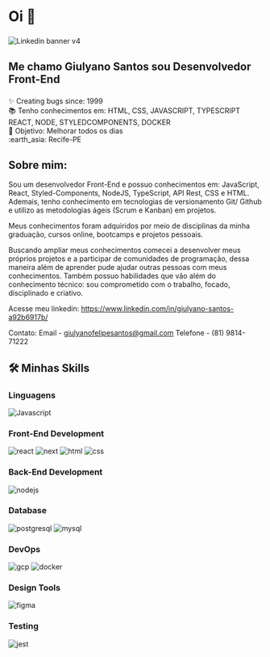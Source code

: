 <h1 align="left">Oi 👋 </h1>

###
![Linkedin banner v4](https://user-images.githubusercontent.com/94020264/180661096-ffbd17fe-ed13-49ce-8de9-191fd53ea9fa.png)


<h2 align="left">Me chamo Giulyano Santos sou Desenvolvedor Front-End</h2>

###

<p align="left">✨ Creating bugs since: 1999<br>📚 Tenho conhecimentos em: HTML, CSS, JAVASCRIPT, TYPESCRIPT REACT, NODE, STYLEDCOMPONENTS, DOCKER <br>🎯 Objetivo: Melhorar todos os dias <br> :earth_asia: Recife-PE </p>

###

<h2 align="left">Sobre mim:</h2>

<p> Sou um desenvolvedor Front-End e possuo conhecimentos em: JavaScript, React, Styled-Components, NodeJS, TypeScript, API Rest, CSS e HTML. Ademais, tenho conhecimento em tecnologias de versionamento Git/ Github e utilizo as metodologias ágeis (Scrum e Kanban) em projetos. 

Meus conhecimentos foram adquiridos por meio de disciplinas da minha graduação, cursos online, bootcamps e projetos pessoais. 

Buscando ampliar meus conhecimentos comecei a desenvolver meus próprios projetos e a participar de comunidades de programação, dessa maneira além de aprender pude ajudar outras pessoas com meus conhecimentos. Também possuo habilidades que vão além do conhecimento técnico: sou comprometido com o trabalho, focado, disciplinado e criativo.
 
Acesse meu linkedin:
https://www.linkedin.com/in/giulyano-santos-a92b6917b/

Contato:
Email - giulyanofelipesantos@gmail.com
Telefone - (81) 9814-71222  </p>

###




## 🛠️ Minhas Skills

### Linguagens

![Javascript](https://img.shields.io/badge/JavaScript-323330?style=for-the-badge&logo=javascript&logoColor=F7DF1E)


### Front-End Development

![react](https://img.shields.io/badge/React-20232A?style=for-the-badge&logo=react&logoColor=61DAFB)
![next](https://img.shields.io/badge/Next-000000?style=for-the-badge&logo=nextdotjs&logoColor=FFFFFF)
![html](https://img.shields.io/badge/HTML5-E34F26?style=for-the-badge&logo=html5&logoColor=white)
![css](https://img.shields.io/badge/CSS3-1572B6?style=for-the-badge&logo=css3&logoColor=white)

### Back-End Development

![nodejs](https://img.shields.io/badge/Node.js-43853D?style=for-the-badge&logo=node.js&logoColor=white)

### Database

![postgresql](https://img.shields.io/badge/PostgreSQL-316192?style=for-the-badge&logo=postgresql&logoColor=white)
![mysql](https://img.shields.io/badge/MySQL-cc6600?style=for-the-badge&logo=mysql&logoColor=white)

### DevOps

![gcp](https://img.shields.io/badge/GCP-4285F4?style=for-the-badge&logo=google-cloud&logoColor=whit)
![docker](https://img.shields.io/badge/Docker-006699?style=for-the-badge&logo=docker&logoColor=white)

### Design Tools
![figma](https://img.shields.io/badge/figma-000000?style=for-the-badge&logo=figma&logoColor=white)


### Testing
![jest](https://img.shields.io/badge/Jest-C21325?style=for-the-badge&logo=jest&logoColor=white)
